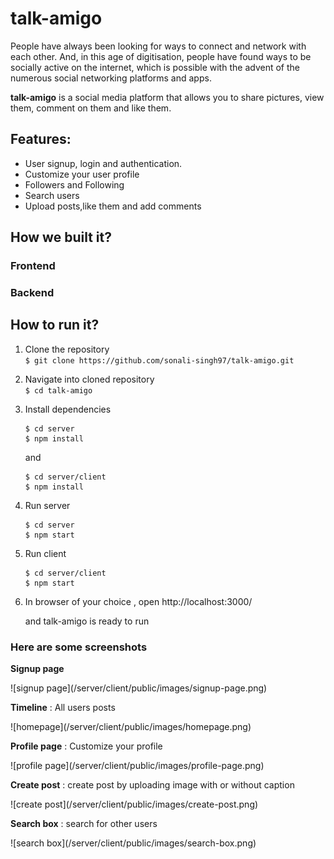 # talk-amigo
People have always been looking for ways to connect and network with each other. And, in this age of digitisation, people have found ways to be socially active on the internet, which is possible with the advent of the numerous social networking platforms and apps.

**talk-amigo** is a social media platform that allows you to share pictures, view them, comment on them and like them.


## Features:
- User signup, login and authentication.
- Customize your user profile
- Followers and Following
- Search users
- Upload posts,like them and add comments


## How we built it?
### Frontend
### Backend

## How to run it?

1. Clone the repository <br>
     `$ git clone https://github.com/sonali-singh97/talk-amigo.git`

2. Navigate into cloned repository <br>
     `$ cd talk-amigo`

3. Install dependencies
      ``` 
      $ cd server
      $ npm install
      ```

      and

      ``` 
      $ cd server/client
      $ npm install
      ```

4. Run server
      ``` 
      $ cd server
      $ npm start
      ```


5. Run client
      ```
      $ cd server/client
      $ npm start
      ```

6. In browser of your choice , open
    http://localhost:3000/

    and talk-amigo is ready to run


### Here are some screenshots

**Signup page** 
<p>
![signup page](/server/client/public/images/signup-page.png) 
</p>

**Timeline** : All users posts  
<p>
![homepage](/server/client/public/images/homepage.png) </p>

**Profile page** : Customize your profile  
<p>
![profile page](/server/client/public/images/profile-page.png) </p>

**Create post** : create post by uploading image with or without caption 
<p>
![create post](/server/client/public/images/create-post.png) </p>

**Search box** : search for other users  
<p>
![search box](/server/client/public/images/search-box.png) </p>










